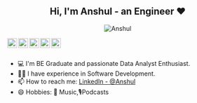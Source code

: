 <h2 align="center">Hi, I'm Anshul - an <b>Engineer</b> ❤</h2> <p align="center"> <img src="https://komarev.com/ghpvc/?username=anshultaneja&label=Profile%20views&color=0e75b6&style=flat" alt="Anshul" /> </p>

<a href="https://twitter.com/AnshulTaneja10">
  <img align="left" alt="Anshul's Twitter" width="22px" src="https://cdn.jsdelivr.net/npm/simple-icons@v3/icons/twitter.svg" />
</a>
<a href="https://www.linkedin.com/in/anshul-taneja-1493a3145/">
  <img align="left" alt="Anshul's Linkdein" width="22px" src="https://cdn.jsdelivr.net/npm/simple-icons@v3/icons/linkedin.svg" />
</a>
<a href="https://github.com/anshultaneja">
  <img align="left" alt="Anshul's Github" width="22px" src="https://cdn.jsdelivr.net/npm/simple-icons@v3/icons/github.svg" />
</a>
<a href="https://github.com/anshultaneja">
  <img align="left" alt="Anshul's Github" width="22px" src="https://cdn.jsdelivr.net/npm/simple-icons@v3/icons/github.svg" />
</a>
<!-- <a href="https://www.instagram.com/">
  <img align="left" alt="Anshul's Instagram" width="22px" src="https://cdn.jsdelivr.net/npm/simple-icons@v3/icons/instagram.svg" />
</a> -->
<a href="https://www.facebook.com/anshul.taneja.5621/">
  <img align="left" alt="Anshul's Facebook" width="22px" src="https://cdn.jsdelivr.net/npm/simple-icons@v3/icons/facebook.svg" />
</a>
<!-- <a href="">
  <img align="left" alt="Anshul's Medium" width="22px" src="https://cdn.jsdelivr.net/npm/simple-icons@v3/icons/medium.svg" />
</a> -->
<br/>
<br/>

- 💻 I'm BE Graduate and passionate Data Analyst Enthusiast.
- 👩‍💻 I have experience in Software Development.  
- 📫 How to reach me: [LinkedIn - @Anshul](https://www.linkedin.com/in/anshul-taneja-1493a3145/)
- 😄 Hobbies: 🎵 Music,🎙Podcasts

<!-- #### 🚀 My Coding Stats -
[![Top Langs](https://github-readme-stats.vercel.app/api/top-langs/?username=anshultaneja&layout=compact&hide=jupyter%20notebook,html&langs_count=8&theme=light)](https://github.com/anshultaneja/github-readme-stats) -->
